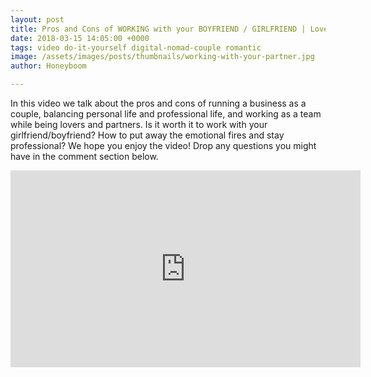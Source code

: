```yaml
---
layout: post
title: Pros and Cons of WORKING with your BOYFRIEND / GIRLFRIEND | Love + Business
date: 2018-03-15 14:05:00 +0000
tags: video do-it-yourself digital-nomad-couple romantic
image: /assets/images/posts/thumbnails/working-with-your-partner.jpg
author: Honeyboom

---
```

In this video we talk about the pros and cons of running a business as a couple, balancing personal life and professional life, and working as a team while being lovers and partners. Is it worth it to work with your girlfriend/boyfriend? How to put away the emotional fires and stay professional? We hope you enjoy the video! Drop any questions you might have in the comment section below.

<div class="video-container"><iframe width="560" height="315" src="https://www.youtube.com/embed/wGgDKd8HRkw" frameborder="0" allow="autoplay; encrypted-media" allowfullscreen></iframe></div>
